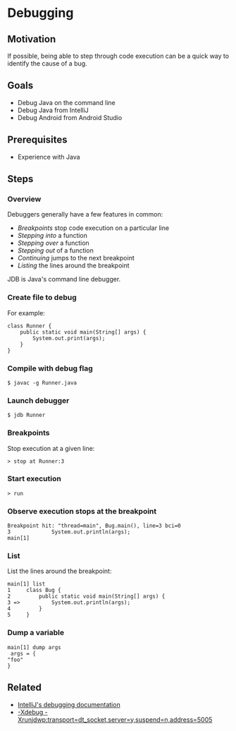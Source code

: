 # Debugging

## Motivation

If possible, being able to step through code execution can be a quick way to identify the cause of a bug.

## Goals

* Debug Java on the command line
* Debug Java from IntelliJ
* Debug Android from Android Studio

## Prerequisites

* Experience with Java

## Steps

### Overview

Debuggers generally have a few features in common:
* _Breakpoints_ stop code execution on a particular line
* _Stepping into_ a function
* _Stepping over_ a function
* _Stepping out_ of a function
* _Continuing_ jumps to the next breakpoint
* _Listing_ the lines around the breakpoint

JDB is Java's command line debugger.

### Create file to debug

For example:
```
class Runner {
	public static void main(String[] args) {
		System.out.print(args);
	}
}
```

### Compile with debug flag

```
$ javac -g Runner.java
```

### Launch debugger

```
$ jdb Runner
```

### Breakpoints

Stop execution at a given line:

```
> stop at Runner:3
```

### Start execution

```
> run
```

### Observe execution stops at the breakpoint

```
Breakpoint hit: "thread=main", Bug.main(), line=3 bci=0
3             System.out.println(args);
main[1]
```

### List

List the lines around the breakpoint:

```
main[1] list
1     class Bug {
2         public static void main(String[] args) {
3 =>          System.out.println(args);
4         }
5     }
```

### Dump a variable

```
main[1] dump args
 args = {
"foo"
}
```

## Related

* [IntelliJ's debugging documentation](https://www.jetbrains.com/idea/help/debugging.html)
* [-Xdebug -Xrunjdwp:transport=dt_socket,server=y,suspend=n,address=5005](http://stackoverflow.com/a/4150943)
